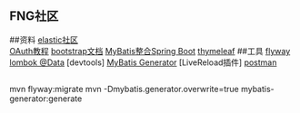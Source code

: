 ## FNG社区

##资料
[elastic社区](https://elasticsearch.cn/)   
[OAuth教程](https://developer.github.com/apps/building-oauth-apps/creating-an-oauth-app/)
[bootstrap文档](https://v3.bootcss.com/getting-started)
[MyBatis整合Spring Boot](https://cloud.tencent.com/developer/article/1362818)
[thymeleaf](https://www.thymeleaf.org/)
##工具
[flyway](https://flywaydb.org/)
[lombok  @Data](https://projectlombok.org/)
[devtools]
[MyBatis Generator](https://mybatis.org/generator/running/runningWithMaven.html)
[LiveReload插件]
[postman](https://www.postman.com/)

##
mvn flyway:migrate
mvn -Dmybatis.generator.overwrite=true mybatis-generator:generate